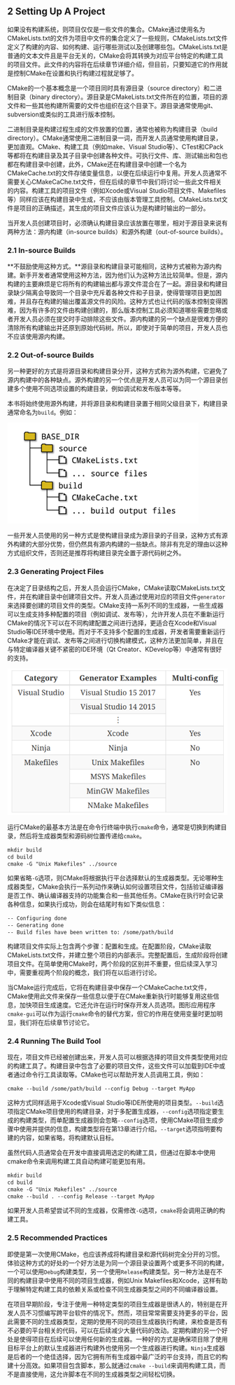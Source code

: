 ## 2 Setting Up A Project

如果没有构建系统，则项目仅仅是一些文件的集合。CMake通过使用名为CMakeLists.txt的文件为项目中文件的集合定义了一些规则，CMakeLists.txt文件定义了构建的内容、如何构建、运行哪些测试以及创建哪些包。CMakeLists.txt是普通的文本文件且是平台无关的，CMake会将其转换为对应平台特定的构建工具的项目文件。此文件的内容将在后续章节详细介绍，但目前，只要知道它的作用就是控制CMake在设置和执行构建过程就足够了。

CMake的一个基本概念是一个项目同时具有源目录（source directory）和二进制目录（binary directory）。源目录是CMakeLists.txt文件所在的位置，项目的源文件和一些其他构建所需要的文件也组织在这个目录下。源目录通常使用git、subversion或类似的工具进行版本控制。

二进制目录是构建过程生成的文件放置的位置，通常也被称为构建目录（build directory）。CMake通常使用二进制目录一词，而开发人员通常使用构建目录，更加直观。CMake、构建工具（例如make、Visual Studio等）、CTest和CPack等都将在构建目录及其子目录中创建各种文件。可执行文件、库、测试输出和包也都在构建目录中创建，此外，CMake还在构建目录中创建一个名为CMakeCache.txt的文件存储变量信息，以便在后续运行中复用。开发人员通常不需要关心CMakeCaChe.txt文件，但在后续的章节中我们将讨论一些此文件相关的内容。构建工具的项目文件（例如Xcode或Visual Studio项目文件、Makefiles等）同样应该在构建目录中生成，不应该由版本管理工具控制。CMakeLists.txt文件是项目的正确描述，其生成的项目文件应该认为是构建时输出的一部分。

当开发人员创建项目时，必须确认构建目录应该放置在哪里，相对于源目录来说有两种方法：源内构建（in-source builds）和源外构建（out-of-source builds）。

### 2.1 In-source Builds 

**不鼓励使用这种方式。**源目录和构建目录可能相同，这种方式被称为源内构建。新手开发者通常使用这种方法，因为他们认为这种方法比较简单。但是，源内构建的主要麻烦是它将所有的构建输出都与源文件混合在了一起。源目录和构建目录缺少隔离会导致同一个目录中充斥着各种文件和子目录，使得管理项目更加困难，并且存在构建的输出覆盖源文件的风险。这种方式也让代码的版本控制变得困难，因为有许多的文件由构建创建的，那么版本控制工具必须知道哪些需要忽略或者开发人员必须在提交时手动排除这些文件。源内构建的另一个缺点是很难方便的清除所有构建输出并还原到原始代码树。所以，即使对于简单的项目，开发人员也不应该使用源内构建。

### 2.2 Out-of-source Builds

另一种更好的方式是将源目录和构建目录分开，这种方式称为源外构建，它避免了源内构建中的各种缺点。源外构建的另一个优点是开发人员可以为同一个源目录创建多个使用不同选项设置的构建目录，例如调试和发布版本等等。

本书将始终使用源外构建，并将源目录和构建目录置于相同父级目录下，构建目录通常命名为`build`。例如：

<img src="img\01.png" alt="01" />

一些开发人员使用的另一种方式是使构建目录成为源目录的子目录，这种方式有源外构建的大部分优势，但仍然具有源内构建的一些缺点。除非有充足的理由以这种方式组织文件，否则还是推荐将构建目录完全置于源代码树之外。

### 2.3 Generating Project Files

在决定了目录结构之后，开发人员会运行CMake，CMake读取CMakeLists.txt文件，并在构建目录中创建项目文件。开发人员通过使用对应的项目文件`generator`来选择要创建的项目文件的类型。CMake支持一系列不同的生成器，一些生成器可以生成支持多种配置的项目（例如调试、发布等），允许开发人员在不重新运行CMake的情况下可以在不同构建配置之间进行选择，更适合在Xcode和Visual Studio等IDE环境中使用。而对于不支持多个配置的生成器，开发者需要重新运行CMake才能在调试、发布等之间进行切换构建模式，这种方法更加简单，并且在与特定编译器关键不紧密的IDE环境（Qt Creator、KDevelop等）中通常有很好的支持。

<img src="img\02.png" alt="02" />

运行CMake的最基本方法是在命令行终端中执行`cmake`命令，通常是切换到构建目录，然后将生成器类型和源码树位置传递给`cmake`。

``` shell
mkdir build
cd build
cmake -G "Unix Makefiles" ../source
```

如果省略`-G`选项，则CMake将根据执行平台选择默认的生成器类型。无论哪种生成器类型，CMake会执行一系列动作来确认如何设置项目文件，包括验证编译器是否工作、确认编译器支持的功能集合和一些其他任务。CMake在执行时会记录各种信息，如果执行成功，则会在结尾时有如下类似信息：

``` shell
-- Configuring done
-- Generating done
-- Build files have been written to: /some/path/build
```

构建项目文件实际上包含两个步骤：配置和生成。在配置阶段，CMake读取CMakeLists.txt文件，并建立整个项目的内部表示。完整配置后，生成阶段将创建项目文件。在简单使用CMake时，两个阶段的区别并不重要，但后续深入学习中，需要重视两个阶段的概念，我们将在以后进行讨论。

当CMake运行完成后，它将在构建目录中保存一个CMakeCache.txt文件，CMake使用此文件来保存一些信息以便于在CMake重新执行时能够复用这些信息，加快项目生成速度。它还允许在运行时保存开发人员选项。图形应用程序`cmake-gui`可以作为运行`cmake`命令的替代方案，但它的作用在使用变量时更加明显，我们将在后续章节讨论它。

### 2.4 Running The Build Tool

现在，项目文件已经被创建出来，开发人员可以根据选择的项目文件类型使用对应的构建工具了。构建目录中包含了必要的项目文件，这些文件可以加载到IDE中或者通过命令行工具读取等。CMake也可以帮助开发人员调用工具，例如：

``` shell
cmake --build /some/path/build --config Debug --target MyApp
```

这种方式同样适用于Xcode或Visual Studio等IDE所使用的项目类型。`--build`选项指定CMake项目使用的构建目录，对于多配置生成器，`--config`选项指定要生成的构建类型，而单配置生成器则会忽略`--config`选项，使用CMake项目生成步骤中使用并提供的信息，构建类型将在第13章进行介绍。`--target`选项指明要构建的内容，如果省略，将构建默认目标。

虽然代码人员通常会在开发中直接调用选定的构建工具，但通过在脚本中使用cmake命令来调用构建工具自动构建可能更加有用。

``` shell
mkdir build
cd build
cmake -G "Unix Makefiles" ../source
cmake --build . --config Release --target MyApp
```

如果开发人员希望尝试不同的生成器，仅需修改`-G`选项，`cmake`将会调用正确的构建工具。

### 2.5 Recommended Practices

即使是第一次使用CMake，也应该养成将构建目录和源代码树完全分开的习惯。体验这种方式的好处的一个好方法是为同一个源目录设置两个或更多不同的构建，一个可以使用`Debug`构建类型，另一个使用`Release`构建类型。另一种方法是在不同的构建目录中使用不同的项目生成器，例如Unix Makefiles和Xcode，这样有助于理解特定构建工具的依赖关系或检查不同生成器类型之间的不同编译器设置。

在项目早期阶段，专注于使用一种特定类型的项目生成器是很诱人的，特别是在开发人员不习惯编写跨平台软件的情况下。然而，项目常常需要支持更多的平台，因此需要不同的生成器类型，定期的使用不同的项目生成器执行构建，来检查是否有不必要的平台相关的代码，可以在后续减少大量代码的改动。定期构建的另一个好处是使得项目在后续可以使用任何新的生成器。一种好的方式是确保项目除了使用目标平台上的默认生成器进行构建外也使用另一个生成器进行构建。`Ninja`生成器是后者的一个绝佳选择，因为它拥有所有生成器中最广泛的平台支持，而且它的构建十分高效。如果项目包含脚本，那么就通过`cmake --build`来调用构建工具，而不是直接使用，这允许脚本在不同的生成器类型之间轻松切换。

